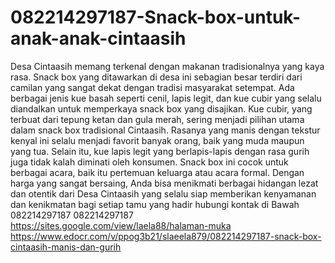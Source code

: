 # 082214297187-Snack-box-untuk-anak-anak-cintaasih
Desa Cintaasih memang terkenal dengan makanan tradisionalnya yang kaya rasa. Snack box yang ditawarkan di desa ini sebagian besar terdiri dari camilan yang sangat dekat dengan tradisi masyarakat setempat. Ada berbagai jenis kue basah seperti cenil, lapis legit, dan kue cubir yang selalu diandalkan untuk memperkaya snack box yang disajikan.
Kue cubir, yang terbuat dari tepung ketan dan gula merah, sering menjadi pilihan utama dalam snack box tradisional Cintaasih. Rasanya yang manis dengan tekstur kenyal ini selalu menjadi favorit banyak orang, baik yang muda maupun yang tua. Selain itu, kue lapis legit yang berlapis-lapis dengan rasa gurih juga tidak kalah diminati oleh konsumen.
Snack box ini cocok untuk berbagai acara, baik itu pertemuan keluarga atau acara formal. Dengan harga yang sangat bersaing, Anda bisa menikmati berbagai hidangan lezat dan otentik dari Desa Cintaasih yang selalu siap memberikan kenyamanan dan kenikmatan bagi setiap tamu yang hadir
hubungi kontak di Bawah
082214297187
082214297187
https://sites.google.com/view/laela88/halaman-muka
https://www.edocr.com/v/ppog3b21/slaeela879/082214297187-snack-box-cintaasih-manis-dan-gurih

